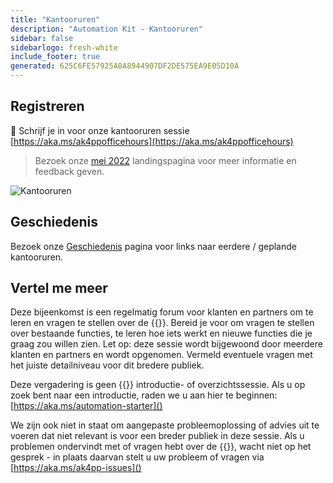 ```yaml
---
title: "Kantooruren"
description: "Automation Kit - Kantooruren"
sidebar: false
sidebarlogo: fresh-white
include_footer: true
generated: 625C6FE57925A8A8944907DF2DE575EA9E05D10A
---
```


## Registreren

<g-emoji class="g-emoji" alias="calendar" fallback-src="https://github.githubassets.com/images/icons/emoji/unicode/1f4c6.png">📆</g-emoji> Schrijf je in voor onze kantooruren sessie [https://aka.ms/ak4ppofficehours](https://aka.ms/ak4ppofficehours)

> Bezoek onze [mei 2022](/nl/office-hours/november-2022) landingspagina voor meer informatie en feedback geven.

![Kantooruren](/images/office-hours.png)

## Geschiedenis

Bezoek onze [Geschiedenis](/nl/office-hours/history) pagina voor links naar eerdere / geplande kantooruren.

## Vertel me meer

Deze bijeenkomst is een regelmatig forum voor klanten en partners om te leren en vragen te stellen over de {{<product-name>}}. Bereid je voor om vragen te stellen over bestaande functies, te leren hoe iets werkt en nieuwe functies die je graag zou willen zien. Let op: deze sessie wordt bijgewoond door meerdere klanten en partners en wordt opgenomen. Vermeld eventuele vragen met het juiste detailniveau voor dit bredere publiek.

Deze vergadering is geen {{<product-name>}} introductie- of overzichtssessie. Als u op zoek bent naar een introductie, raden we u aan hier te beginnen: [https://aka.ms/automation-starter]()

We zijn ook niet in staat om aangepaste probleemoplossing of advies uit te voeren dat niet relevant is voor een breder publiek in deze sessie. Als u problemen ondervindt met of vragen hebt over de {{<product-name>}}, wacht niet op het gesprek - in plaats daarvan stelt u uw probleem of vragen via [https://aka.ms/ak4pp-issues]()

